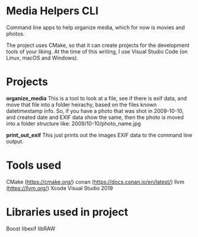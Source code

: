 # Media Helpers CLI
Command line apps to help organize media, which for now is movies and photos.

The project uses CMake, so that it can create projects for the development tools of your liking.
At the time of this writing, I use Visual Studio Code (on Linux, macOS and Windows).

# Projects

**organize_media**
This is a tool to look at a file, see if there is exif data, and move that file into a folder heirachy, based on the files known datetimestamp info.
So, if you have a photo that was shot in 2009-10-10, and created date and EXIF data show the same, then the photo is moved into a folder structure like:
	2009/10-10/photo_name.jpg


**print_out_exif**
This just prints out the images EXIF data to the command line output.


# Tools used

CMake (https://cmake.org/)
conan (https://docs.conan.io/en/latest/)
llvm (https://llvm.org/)
Xcode
Visual Studio 2019

# Libraries used in project

Boost
libexif
libRAW
